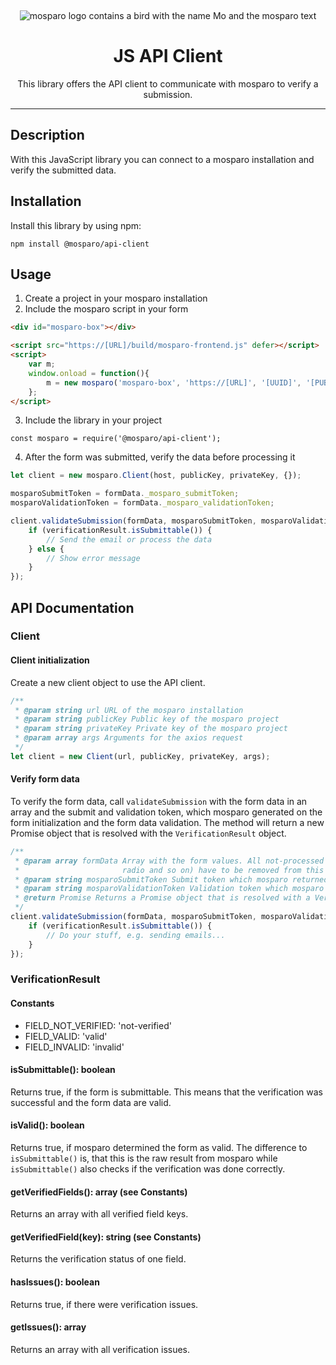 &nbsp;
<p align="center">
    <img src="https://github.com/mosparo/mosparo/blob/master/assets/images/mosparo-logo.svg?raw=true" alt="mosparo logo contains a bird with the name Mo and the mosparo text"/>
</p>

<h1 align="center">
    JS API Client
</h1>
<p align="center">
    This library offers the API client to communicate with mosparo to verify a submission.
</p>

-----

## Description
With this JavaScript library you can connect to a mosparo installation and verify the submitted data.

## Installation
Install this library by using npm:

```text
npm install @mosparo/api-client
```

## Usage
1. Create a project in your mosparo installation
2. Include the mosparo script in your form
```html
<div id="mosparo-box"></div>

<script src="https://[URL]/build/mosparo-frontend.js" defer></script>
<script>
    var m;
    window.onload = function(){
        m = new mosparo('mosparo-box', 'https://[URL]', '[UUID]', '[PUBLIC_KEY]', {loadCssResource: true});
    };
</script>
```
3. Include the library in your project
```text
const mosparo = require('@mosparo/api-client');
```
4. After the form was submitted, verify the data before processing it
```js
let client = new mosparo.Client(host, publicKey, privateKey, {});

mosparoSubmitToken = formData._mosparo_submitToken;
mosparoValidationToken = formData._mosparo_validationToken;

client.validateSubmission(formData, mosparoSubmitToken, mosparoValidationToken).then((verificationResult) => {
    if (verificationResult.isSubmittable()) {
        // Send the email or process the data
    } else {
        // Show error message
    }
});
```

## API Documentation

### Client

#### Client initialization
Create a new client object to use the API client.
```js
/**
 * @param string url URL of the mosparo installation
 * @param string publicKey Public key of the mosparo project
 * @param string privateKey Private key of the mosparo project 
 * @param array args Arguments for the axios request
 */
let client = new Client(url, publicKey, privateKey, args);
```

#### Verify form data
To verify the form data, call `validateSubmission` with the form data in an array and the submit and validation token, which mosparo generated on the form initialization and the form data validation. The method will return a new Promise object that is resolved with the `VerificationResult` object.
```js
/**
 * @param array formData Array with the form values. All not-processed fields by mosparo (hidden, checkbox, 
 *                       radio and so on) have to be removed from this array
 * @param string mosparoSubmitToken Submit token which mosparo returned on the form initialization
 * @param string mosparoValidationToken Validation token which mosparo returned after the form was validated
 * @return Promise Returns a Promise object that is resolved with a VerificationResult object
 */
client.validateSubmission(formData, mosparoSubmitToken, mosparoValidationToken).then((validationResult) => {
    if (verificationResult.isSubmittable()) {
        // Do your stuff, e.g. sending emails...
    }
});
```

### VerificationResult

#### Constants
- FIELD_NOT_VERIFIED: 'not-verified'
- FIELD_VALID: 'valid'
- FIELD_INVALID: 'invalid'

#### isSubmittable(): boolean
Returns true, if the form is submittable. This means that the verification was successful and the
form data are valid.

#### isValid(): boolean
Returns true, if mosparo determined the form as valid. The difference to `isSubmittable()` is, that this
is the raw result from mosparo while `isSubmittable()` also checks if the verification was done correctly.

#### getVerifiedFields(): array (see Constants)
Returns an array with all verified field keys.

#### getVerifiedField(key): string (see Constants)
Returns the verification status of one field.

#### hasIssues(): boolean
Returns true, if there were verification issues.

#### getIssues(): array
Returns an array with all verification issues.